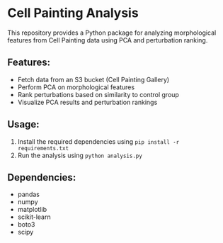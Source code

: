 
# Cell Painting Analysis

This repository provides a Python package for analyzing morphological features from Cell Painting data using PCA and perturbation ranking.

## Features:
- Fetch data from an S3 bucket (Cell Painting Gallery)
- Perform PCA on morphological features
- Rank perturbations based on similarity to control group
- Visualize PCA results and perturbation rankings

## Usage:
1. Install the required dependencies using `pip install -r requirements.txt`
2. Run the analysis using `python analysis.py`

## Dependencies:
- pandas
- numpy
- matplotlib
- scikit-learn
- boto3
- scipy
